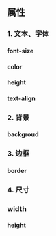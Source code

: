 ## 属性

### 1. 文本、字体

#### font-size

#### color

#### height

#### text-align

### 2. 背景

#### backgroud

### 3. 边框

#### border

### 4. 尺寸

### width

#### height